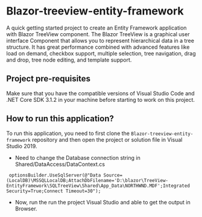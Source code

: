 # Blazor-treeview-entity-framework
A quick getting started project to create an Entity Framework application with Blazor TreeView component. The Blazor TreeView is a graphical user interface Component that allows you to represent hierarchical data in a tree structure. It has great performance combined with advanced features like load on demand, checkbox support, multiple selection, tree navigation, drag and drop, tree node editing, and template support.

## Project pre-requisites
Make sure that you have the compatible versions of Visual Studio Code and .NET Core SDK 3.1.2 in your machine before starting to work on this project.

## How to run this application?
To run this application, you need to first clone the `Blazor-treeview-entity-framework` repository and then open the project or solution file in Visual Studio 2019. 

* Need to change the Database connection string in Shared/DataAccess/DataContext.cs

```
 optionsBuilder.UseSqlServer(@"Data Source=(LocalDB)\MSSQLLocalDB;AttachDbFilename='D:\blazor\TreeView-EntityFramework\SQLTreeView\Shared\App_Data\NORTHWND.MDF';Integrated Security=True;Connect Timeout=30");

```

* Now, run the run the project Visual Studio and able to get the output in Browser.